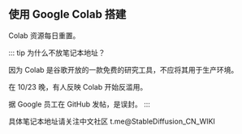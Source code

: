 ## 使用 Google Colab 搭建

<!--
Colab 开始反滥用，目前 Colab 的[协议](https://research.google.com/colaboratory/faq.html#limitations-and-restrictions) `禁止穿透` ，如果你使用，会承担风险。

但是有人指出 [Colab并没有计划封禁 SD](https://github.com/googlecolab/colabtools/issues/3147)
-->

Colab 资源每日重置。

::: tip
为什么不放笔记本地址？

因为 Colab 是谷歌开放的一款免费的研究工具，不应将其用于生产环境。

在 10/23 晚，有人反映 Colab 开始反滥用。

据 Google 员工在 GitHub 发帖，是误封。
:::

具体笔记本地址请关注中文社区 t.me@StableDiffusion_CN_WIKI
